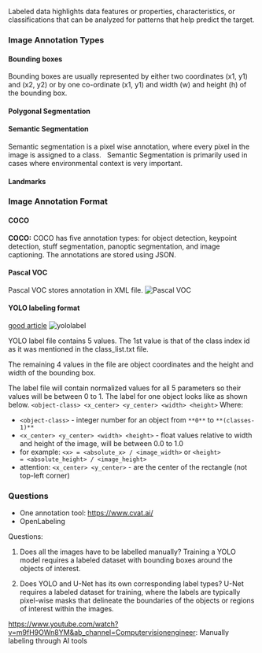 Labeled data highlights data features or properties, characteristics, or classifications that can be analyzed for patterns that help predict the target.
### Image Annotation Types
#### Bounding boxes
Bounding boxes are usually represented by either two coordinates (x1, y1) and (x2, y2) or by one co-ordinate (x1, y1) and width (w) and height (h) of the bounding box.

#### Polygonal Segmentation

#### Semantic Segmentation
Semantic segmentation is a pixel wise annotation, where every pixel in the image is assigned to a class.
 
Semantic Segmentation is primarily used in cases where environmental context is very important.

#### Landmarks



### Image Annotation Format
#### COCO
**COCO:** COCO has five annotation types: for object detection, keypoint detection, stuff segmentation, panoptic segmentation, and image captioning. The annotations are stored using JSON.
#### Pascal VOC
Pascal VOC stores annotation in XML file.
![Pascal VOC](https://miro.medium.com/v2/resize:fit:1100/format:webp/1*ugjb3AmGBrWi3laJuwI0ug.png)

#### YOLO labeling format
[good article](https://medium.com/analytics-vidhya/image-dataset-labeling-annotation-bec3390eda2d)
![yololabel](https://miro.medium.com/v2/resize:fit:1100/format:webp/1*MCbCwT5GuVzgK_wbeYe-vA.png)

YOLO label file contains 5 values. 
The 1st value is that of the class index id as it was mentioned in the class_list.txt file.

The remaining 4 values in the file are object coordinates and the height and width of the bounding box.

The label file will contain normalized values for all 5 parameters so their values will be between 0 to 1. The label for one object looks like as shown below.
`<object-class> <x_center> <y_center> <width> <height>`
Where:
- `<object-class>` - integer number for an object from `**0**` to `**(classes-1)**`
- `<x_center> <y_center> <width> <height>` - float values relative to width and height of the image, will be between 0.0 to 1.0
- for example: `<x> = <absolute_x> / <image_width>` or `<height> = <absolute_height> / <image_height>`
- attention: `<x_center> <y_center>` - are the center of the rectangle (not top-left corner)





### Questions
- One annotation tool:  https://www.cvat.ai/
- OpenLabeling

Questions:
1. Does all the images have to be labelled manually?
Training a YOLO model requires a labeled dataset with bounding boxes around the objects of interest.

2. Does YOLO and U-Net has its own corresponding label types?
U-Net requires a labeled dataset for training, where the labels are typically pixel-wise masks that delineate the boundaries of the objects or regions of interest within the images.

https://www.youtube.com/watch?v=m9fH9OWn8YM&ab_channel=Computervisionengineer: Manually labeling through AI tools
